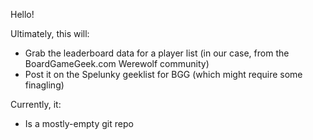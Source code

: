 Hello!

Ultimately, this will:

- Grab the leaderboard data for a player list (in our case, from the BoardGameGeek.com Werewolf community)
- Post it on the Spelunky geeklist for BGG (which might require some finagling)

Currently, it:
- Is a mostly-empty git repo
